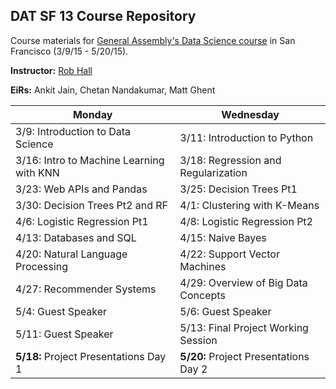 ## DAT SF 13 Course Repository

Course materials for [General Assembly's Data Science course](https://generalassemb.ly/education/data-science/san-francisco) in San Francisco (3/9/15 - 5/20/15).

**Instructor:** [Rob Hall](https://generalassemb.ly/instructors/rob-hall/1864)

**EiRs:** Ankit Jain, Chetan Nandakumar, Matt Ghent

Monday | Wednesday
--- | ---
3/9: Introduction to Data Science | 3/11: Introduction to Python
3/16: Intro to Machine Learning with KNN | 3/18: Regression and Regularization
3/23: Web APIs and Pandas | 3/25: Decision Trees Pt1
3/30: Decision Trees Pt2 and RF | 4/1: Clustering with K-Means
4/6: Logistic Regression Pt1 | 4/8: Logistic Regression Pt2
4/13: Databases and SQL | 4/15: Naive Bayes
4/20: Natural Language Processing | 4/22: Support Vector Machines
4/27: Recommender Systems | 4/29: Overview of Big Data Concepts
5/4: Guest Speaker | 5/6: Guest Speaker
5/11: Guest Speaker | 5/13: Final Project Working Session
**5/18:** Project Presentations Day 1 | **5/20:** Project Presentations Day 2
